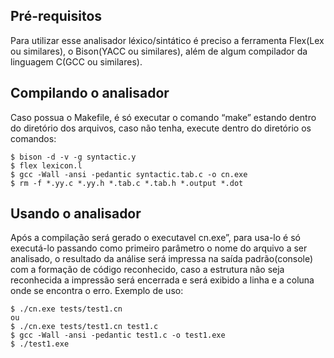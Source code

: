 ## Pré-requisitos

Para utilizar esse analisador léxico/sintático é preciso a ferramenta Flex(Lex ou similares), o Bison(YACC ou similares), além de algum compilador da linguagem C(GCC ou similares).

## Compilando o analisador

Caso possua o Makefile, é só executar o comando “make” estando dentro do diretório dos arquivos, caso não tenha, execute dentro do diretório os comandos:

```SHELL
$ bison -d -v -g syntactic.y
$ flex lexicon.l
$ gcc -Wall -ansi -pedantic syntactic.tab.c -o cn.exe
$ rm -f *.yy.c *.yy.h *.tab.c *.tab.h *.output *.dot
```

## Usando o analisador

Após a compilação será gerado o executavel cn.exe”, para usa-lo é só executá-lo passando como primeiro parâmetro o nome do arquivo a ser analisado, o resultado da análise será impressa na saída padrão(console) com a formação de código reconhecido, caso a estrutura não seja reconhecida a impressão será encerrada e será exibido a linha e a coluna onde se encontra o erro. Exemplo de uso:

```SHELL
$ ./cn.exe tests/test1.cn
ou
$ ./cn.exe tests/test1.cn test1.c
$ gcc -Wall -ansi -pedantic test1.c -o test1.exe
$ ./test1.exe
```
